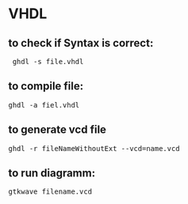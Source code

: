 # VHDL
## to check if Syntax is correct:
<pre> ghdl -s file.vhdl</pre>
## to compile file:
 <pre>ghdl -a fiel.vhdl</pre>
## to generate vcd file
 <pre>ghdl -r fileNameWithoutExt --vcd=name.vcd</pre>
## to run diagramm:
 <pre>gtkwave filename.vcd</pre>